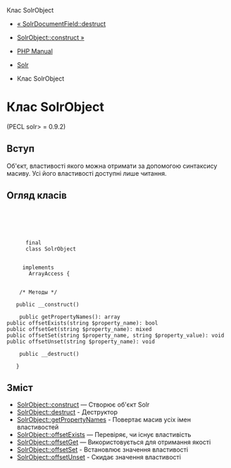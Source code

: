 Клас SolrObject

-   [« SolrDocumentField::destruct](solrdocumentfield.destruct.html)
    
-   [SolrObject::construct »](solrobject.construct.html)
    
-   [PHP Manual](index.html)
    
-   [Solr](book.solr.html)
    
-   Клас SolrObject
    

# Клас SolrObject

(PECL solr> = 0.9.2)

## Вступ

Об'єкт, властивості якого можна отримати за допомогою синтаксису масиву. Усі його властивості доступні лише читання.

## Огляд класів

```classsynopsis



    
     
      final
      class SolrObject
     

     implements 
       ArrayAccess {


    /* Методы */
    
   public __construct()

    public getPropertyNames(): array
public offsetExists(string $property_name): bool
public offsetGet(string $property_name): mixed
public offsetSet(string $property_name, string $property_value): void
public offsetUnset(string $property_name): void

    public __destruct()

   }
```

## Зміст

-   [SolrObject::construct](solrobject.construct.html) — Створює об'єкт Solr
-   [SolrObject::destruct](solrobject.destruct.html) - Деструктор
-   [SolrObject::getPropertyNames](solrobject.getpropertynames.html) - Повертає масив усіх імен властивостей
-   [SolrObject::offsetExists](solrobject.offsetexists.html) — Перевіряє, чи існує властивість
-   [SolrObject::offsetGet](solrobject.offsetget.html) — Використовується для отримання якості
-   [SolrObject::offsetSet](solrobject.offsetset.html) - Встановлює значення властивості
-   [SolrObject::offsetUnset](solrobject.offsetunset.html) - Скидає значення властивості